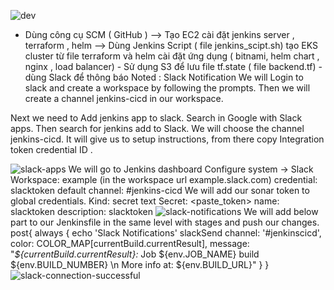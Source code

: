 ![dev](https://user-images.githubusercontent.com/61420358/227756719-9d7a0e96-fe0a-442d-85ed-cf033ea26433.png)

- Dùng công cụ SCM ( GitHub ) --> Tạo EC2 cài đặt jenkins server , terraform , helm    -->  Dùng Jenkins Script ( file jenkins_scipt.sh) tạo EKS cluster từ file terraform và helm cài đặt ứng dụng ( bitnami, helm chart , nginx , load balancer) - Sử dụng S3 để lưu file tf.state ( file backend.tf) - 
dùng Slack để thông báo 
Noted :
Slack Notification
We will Login to slack and create a workspace by following the prompts. Then we will create a channel jenkins-cicd in our workspace.

Next we need to Add jenkins app to slack. Search in Google with Slack apps. Then search for jenkins add to Slack. We will choose the channel jenkins-cicd. It will give us to setup instructions, from there copy Integration token credential ID .

![slack-apps](https://user-images.githubusercontent.com/61420358/227756877-22a114ac-1be9-4088-9d74-48b5a3fcf119.png)
We will go to Jenkins dashboard Configure system -> Slack
Workspace:  example (in the workspace url example.slack.com)
credential: slacktoken 
default channel: #jenkins-cicd
We will add our sonar token to global credentials.
Kind: secret text
Secret: <paste_token>
name: slacktoken
description: slacktoken
![slack-notifications](https://user-images.githubusercontent.com/61420358/227756895-d2105d96-41a9-4305-aea3-758cc51596c1.png)
We will add below part to our Jenkinsfile in the same level with stages and push our changes.
post{
        always {
            echo 'Slack Notifications'
            slackSend channel: '#jenkinscicd',
                color: COLOR_MAP[currentBuild.currentResult],
                message: "*${currentBuild.currentResult}:* Job ${env.JOB_NAME} build ${env.BUILD_NUMBER} \n More info at: ${env.BUILD_URL}"
        }
    }
    ![slack-connection-successful](https://user-images.githubusercontent.com/61420358/227756925-8cb16da2-55f4-41d7-9441-2b43ac0403ed.png)

